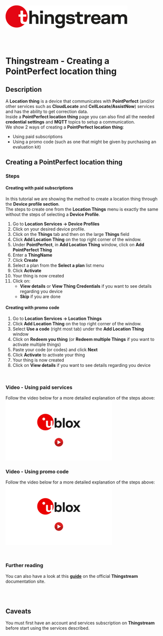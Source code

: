 ![Thingstream](./../media/shared/logos/thingstream_logo.jpg)

<br>
<br>

# Thingstream - Creating a PointPerfect location thing

## Description 
A **Location thing** is a device that communicates with **PointPerfect** (and/or other services such as **CloudLocate** and **CellLocate/AssistNow**) services and has the ability to get correction data.\
Inside a **PointPerfect location thing** page you can also find all the needed **credential settings** and **MQTT** topics to setup a communication.\
We show 2 ways of creating a **PointPerfect location thing**:
- Using paid subscriptions
- Using a promo code (such as one that might be given by purchasing an evaluation kit)

## Creating a PointPerfect location thing
### Steps

#### Creating with paid subscriptions
In this tutorial we are showing the method to create a location thing through the **Device profile section**.\
The steps to create one from the **Location Things** menu is exactly the same without the steps of selecting a **Device Profile**.

1. Go to **Location Services -> Device Profiles**
2. Click on your desired device profile.
3. Click on the **Things** tab and then on the large **Things** field
4. Click **Add Location Thing** on the top right corner of the window.
5. Under **PointPerfect**, in **Add Location Thing** window, click on **Add PointPerfect Thing**
6. Enter a **ThingName**
7. Click **Create**
8. Select a plan from the **Select a plan** list menu
9. Click **Activate**
10. Your thing is now created
11. Click on:
    - **View details** or **View Thing Credentials** if you want to see details regarding you device
    - **Skip** if you are done


#### Creating with promo code
1. Go to **Location Services -> Location Things**
2. Click **Add Location Thing** on the top right corner of the window.
3. Select **Use a code** (right most tab) under the **Add Location Thing** window
4. Click on **Redeem you thing** (or **Redeem multiple Things** if you want to activate multiple things)
5. Paste your code (or codes) and click **Next**
6. Click **Activate** to activate your thing
7. Your thing is now created
8. Click on **View details** if you want to see details regarding you device

<br>

### Video - Using paid services
Follow the video below for a more detailed explanation of the steps above:\
[![Thingstream - Creating a device profile for PointPerfect](./../media/shared/misc/vid_rsz.jpg)](https://youtu.be/2ffHDBouWTY)

### Video - Using promo code
Follow the video below for a more detailed explanation of the steps above:\
[![Thingstream - Creating a device profile for PointPerfect](./../media/shared/misc/vid_rsz.jpg)](https://youtu.be/XqxAFHrvEUE)

<br>

### Further reading
You can also have a look at this **[guide](https://developer.thingstream.io/guides/location-services/pointperfect-getting-started#h.xuw4j4noj8tl)** on the official **Thingstream** documentation site.

<br>
<br>

## Caveats
You must first have an account and services subscription on **Thingstream** before start using the services described.